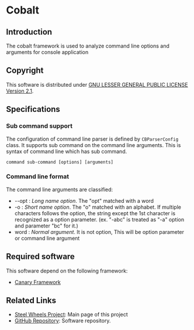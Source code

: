 # Cobalt

## Introduction
The cobalt framework is used to analyze command line options and arguments for console application

## Copyright
This software is distributed under [GNU LESSER GENERAL PUBLIC LICENSE Version 2.1](https://www.gnu.org/licenses/lgpl-2.1-standalone.html).

## Specifications
### Sub command support
The configuration of command line parser is defined by `CBParserConfig` class. It supports sub command on the command line arguments.
This is syntax of command line which has sub command.
````
command sub-command [options] [arguments]
````

### Command line format
The command line arguments are classified:
  * --opt : *Long name option*. The "opt" matched with a word
  * -o    : *Short name option*. The "o" matched with an alphabet. If multiple characters follows the option, the string except the 1st character is recognized as a option parameter. (ex. "-abc" is treated as "-a" option and parameter "bc" for it.)
  * word  : *Normal argument*. It is not option, This will be option parameter or command line argument

## Required software
  This software depend on the following framework:
  * [Canary Framework](https://github.com/steelwheels/Canary)

## Related Links
* [Steel Wheels Project](http://steelwheels.github.io): Main page of this project
* [GitHub Repository](https://github.com/steelwheels): Software repository.
